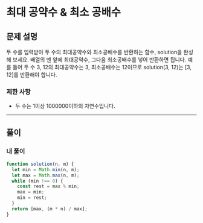 # 최대 공약수 & 최소 공배수

## 문제 설명

두 수를 입력받아 두 수의 최대공약수와 최소공배수를 반환하는 함수, solution을 완성해 보세요. 배열의 맨 앞에 최대공약수, 그다음 최소공배수를 넣어 반환하면 됩니다. 예를 들어 두 수 3, 12의 최대공약수는 3, 최소공배수는 12이므로 solution(3, 12)는 [3, 12]를 반환해야 합니다.

### 제한 사항

- 두 수는 1이상 1000000이하의 자연수입니다.

---

## 풀이

### 내 풀이

```js
function solution(n, m) {
  let min = Math.min(n, m);
  let max = Math.max(n, m);
  while (min !== 0) {
    const rest = max % min;
    max = min;
    min = rest;
  }
  return [max, (m * n) / max];
}
```
